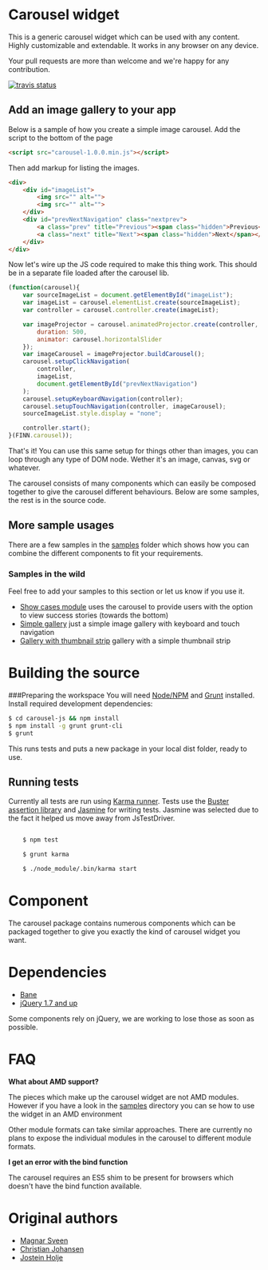# Carousel widget

This is a generic carousel widget which can be used with any content. Highly customizable and extendable.
It works in any browser on any device.

Your pull requests are more than welcome and we're happy for any contribution.

[![travis status](https://api.travis-ci.org/finn-no/carousel-js.png)](https://travis-ci.org/finn-no/carousel-js/)

## Add an image gallery to your app
Below is a sample of how you create a simple image carousel.
Add the script to the bottom of the page

```html
<script src="carousel-1.0.0.min.js"></script>
```

Then add markup for listing the images.

```html
<div>
    <div id="imageList">
        <img src="" alt="">
        <img src="" alt="">
    </div>
    <div id="prevNextNavigation" class="nextprev">
        <a class="prev" title="Previous"><span class="hidden">Previous</span></a>
        <a class="next" title="Next"><span class="hidden">Next</span></a>
    </div>
</div>
```

Now let's wire up the JS code required to make this thing work. This should be in a separate file loaded after the carousel lib.

```js
(function(carousel){
    var sourceImageList = document.getElementById("imageList");
    var imageList = carousel.elementList.create(sourceImageList);
    var controller = carousel.controller.create(imageList);

    var imageProjector = carousel.animatedProjector.create(controller, imageList, {
        duration: 500,
        animator: carousel.horizontalSlider
    });
    var imageCarousel = imageProjector.buildCarousel();
    carousel.setupClickNavigation(
        controller,
        imageList,
        document.getElementById("prevNextNavigation")
    );
    carousel.setupKeyboardNavigation(controller);
    carousel.setupTouchNavigation(controller, imageCarousel);
    sourceImageList.style.display = "none";

    controller.start();
}(FINN.carousel));
```

That's it! You can use this same setup for things other than images, you can loop through any type of DOM node. Wether it's an image, canvas, svg or whatever.

The carousel consists of many components which can easily be composed together to give the carousel different behaviours. Below are some samples, the rest is in the source code.

## More sample usages

There are a few samples in the [samples](samples/) folder which shows how you can combine the different components to fit your requirements.

### Samples in the wild
Feel free to add your samples to this section or let us know if you use it.

* [Show cases module](http://www.finn.no/finn/torget/partnerinfo) uses the carousel to provide users with the option to view success stories (towards the bottom)
* [Simple gallery](http://www.finn.no/bedrift/svendsen-s-glass-service-as-1137850/album/7994) just a simple image gallery with keyboard and touch navigation
* [Gallery with thumbnail strip](http://www.finn.no/finn/car/used/viewimage?finnkode=41884971) gallery with a simple thumbnail strip

# Building the source
###Preparing the workspace
You will need [Node/NPM](http://nodejs.org/) and [Grunt](http://gruntjs.com/) installed.
Install required development dependencies:

```sh
$ cd carousel-js && npm install
$ npm install -g grunt grunt-cli
$ grunt
```

This runs tests and puts a new package in your local dist folder, ready to use.

## Running tests

Currently all tests are run using [Karma runner](https://github.com/karma-runner/karma). Tests use the [Buster assertion library](http://docs.busterjs.org/en/latest/modules/buster-assertions/) and [Jasmine](http://pivotal.github.io/jasmine/) for writing tests. Jasmine was selected due to the fact it helped us move away from JsTestDriver.

```sh

    $ npm test

    $ grunt karma

    $ ./node_module/.bin/karma start

```

# Component

The carousel package contains numerous components which can be packaged together to give you exactly the kind of carousel widget you want.

# Dependencies

* [Bane](https://github.com/busterjs/bane/blob/master/lib/bane.js)
* [jQuery 1.7 and up](http://jquery.com)

Some components rely on jQuery, we are working to lose those as soon as possible.

# FAQ

**What about AMD support?**

The pieces which make up the carousel widget are not AMD modules. However if you have a look in the [samples](samples/amd) directory you can se how to use the widget in an AMD environment

Other module formats can take similar approaches. There are currently no plans to expose the individual modules in the carousel to different module formats.

**I get an error with the bind function**

The carousel requires an ES5 shim to be present for browsers which doesn't have the bind function available.

# Original authors

* [Magnar Sveen](https://github.com/magnars)
* [Christian Johansen](https://github.com/cjohansen)
* [Jostein Holje](https://github.com/jstnhlj)
